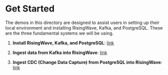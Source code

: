 # Get Started

The demos in this directory are designed to assist users in setting up their local environment and installing RisingWave, Kafka, and PostgreSQL. These are the three fundamental systems we will be using.

1. **Install RisingWave, Kafka, and PostgreSQL**: [link](00-install-rw-kafka-pg.md)

2. **Ingest data from Kafka into RisingWave**: [link](01-ingest-kafka-data.md)

3. **Ingest CDC (Change Data Capture) from PostgreSQL into RisingWave**: [link](02-ingest-pg-cdc.md)